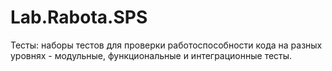 # Lab.Rabota.SPS
Тесты: наборы тестов для проверки работоспособности кода на разных
уровнях - модульные, функциональные и интеграционные тесты.

